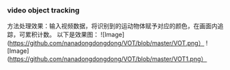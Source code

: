 ### video object tracking  
方法处理效果：输入视频数据，将识别到的运动物体赋予对应的颜色，在画面内追踪，可累积计数。
以下是效果图：
![Image](https://github.com/nanadongdongdong/VOT/blob/master/VOT.png）
![Image](https://github.com/nanadongdongdong/VOT/blob/master/VOT1.png）

